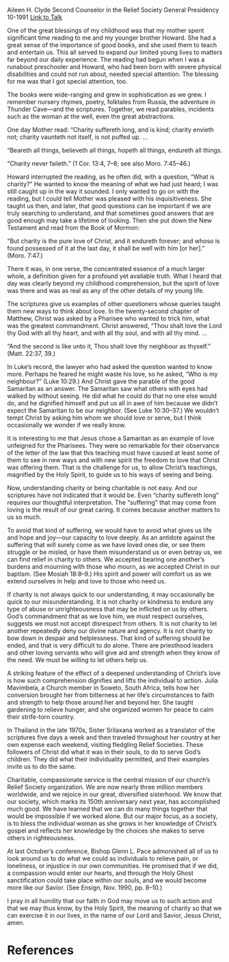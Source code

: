 Aileen H. Clyde
Second Counselor in the Relief Society General Presidency
10-1991
[Link to Talk](https://www.churchofjesuschrist.org/study/general-conference/1991/10/charity-suffereth-long?lang=eng)

One of the great blessings of my childhood was that my mother spent significant time reading to me and my younger brother Howard. She had a great sense of the importance of good books, and she used them to teach and entertain us. This all served to expand our limited young lives to matters far beyond our daily experience. The reading had begun when I was a runabout preschooler and Howard, who had been born with severe physical disabilities and could not run about, needed special attention. The blessing for me was that I got special attention, too.

The books were wide-ranging and grew in sophistication as we grew. I remember nursery rhymes, poetry, folktales from Russia, the adventure in Thunder Cave—and the scriptures. Together, we read parables, incidents such as the woman at the well, even the great abstractions.

One day Mother read: “Charity suffereth long, and is kind; charity envieth not; charity vaunteth not itself, is not puffed up. …

“Beareth all things, believeth all things, hopeth all things, endureth all things.

“Charity never faileth.” (1 Cor. 13:4, 7–8; see also Moro. 7:45–46.)

Howard interrupted the reading, as he often did, with a question, “What is charity?” He wanted to know the meaning of what we had just heard; I was still caught up in the way it sounded. I only wanted to go on with the reading, but I could tell Mother was pleased with his inquisitiveness. She taught us then, and later, that good questions can be important if we are truly searching to understand, and that sometimes good answers that are good enough may take a lifetime of looking. Then she put down the New Testament and read from the Book of Mormon:

“But charity is the pure love of Christ, and it endureth forever; and whoso is found possessed of it at the last day, it shall be well with him [or her].” (Moro. 7:47.)

There it was, in one verse, the concentrated essence of a much larger whole, a definition given for a profound yet available truth. What I heard that day was clearly beyond my childhood comprehension, but the spirit of love was there and was as real as any of the other details of my young life.

The scriptures give us examples of other questioners whose queries taught them new ways to think about love. In the twenty-second chapter of Matthew, Christ was asked by a Pharisee who wanted to trick him, what was the greatest commandment. Christ answered, “Thou shalt love the Lord thy God with all thy heart, and with all thy soul, and with all thy mind. …

“And the second is like unto it, Thou shalt love thy neighbour as thyself.” (Matt. 22:37, 39.)

In Luke’s record, the lawyer who had asked the question wanted to know more. Perhaps he feared he might waste his love, so he asked, “Who is my neighbour?” (Luke 10:29.) And Christ gave the parable of the good Samaritan as an answer. The Samaritan saw what others with eyes had walked by without seeing. He did what he could do that no one else would do, and he dignified himself and put us all in awe of him because we didn’t expect the Samaritan to be our neighbor. (See Luke 10:30–37.) We wouldn’t tempt Christ by asking him whom we should love or serve, but I think occasionally we wonder if we really know.

It is interesting to me that Jesus chose a Samaritan as an example of love unfeigned for the Pharisees. They were so remarkable for their observance of the letter of the law that this teaching must have caused at least some of them to see in new ways and with new spirit the freedom to love that Christ was offering them. That is the challenge for us, to allow Christ’s teachings, magnified by the Holy Spirit, to guide us to his ways of seeing and being.

Now, understanding charity or being charitable is not easy. And our scriptures have not indicated that it would be. Even “charity suffereth long” requires our thoughtful interpretation. The “suffering” that may come from loving is the result of our great caring. It comes because another matters to us so much.

To avoid that kind of suffering, we would have to avoid what gives us life and hope and joy—our capacity to love deeply. As an antidote against the suffering that will surely come as we have loved ones die, or see them struggle or be misled, or have them misunderstand us or even betray us, we can find relief in charity to others. We accepted bearing one another’s burdens and mourning with those who mourn, as we accepted Christ in our baptism. (See Mosiah 18:8–9.) His spirit and power will comfort us as we extend ourselves in help and love to those who need us.

If charity is not always quick to our understanding, it may occasionally be quick to our misunderstanding. It is not charity or kindness to endure any type of abuse or unrighteousness that may be inflicted on us by others. God’s commandment that as we love him, we must respect ourselves, suggests we must not accept disrespect from others. It is not charity to let another repeatedly deny our divine nature and agency. It is not charity to bow down in despair and helplessness. That kind of suffering should be ended, and that is very difficult to do alone. There are priesthood leaders and other loving servants who will give aid and strength when they know of the need. We must be willing to let others help us.

A striking feature of the effect of a deepened understanding of Christ’s love is how such comprehension dignifies and lifts the individual to action. Julia Mavimbela, a Church member in Soweto, South Africa, tells how her conversion brought her from bitterness at her life’s circumstances to faith and strength to help those around her and beyond her. She taught gardening to relieve hunger, and she organized women for peace to calm their strife-torn country.

In Thailand in the late 1970s, Sister Srilaxana worked as a translator of the scriptures five days a week and then traveled throughout her country at her own expense each weekend, visiting fledgling Relief Societies. These followers of Christ did what it was in their souls, to do to serve God’s children. They did what their individuality permitted, and their examples invite us to do the same.

Charitable, compassionate service is the central mission of our church’s Relief Society organization. We are now nearly three million members worldwide, and we rejoice in our great, diversified sisterhood. We know that our society, which marks its 150th anniversary next year, has accomplished much good. We have learned that we can do many things together that would be impossible if we worked alone. But our major focus, as a society, is to bless the individual woman as she grows in her knowledge of Christ’s gospel and reflects her knowledge by the choices she makes to serve others in righteousness.

At last October’s conference, Bishop Glenn L. Pace admonished all of us to look around us to do what we could as individuals to relieve pain, or loneliness, or injustice in our own communities. He promised that if we did, a compassion would enter our hearts, and through the Holy Ghost sanctification could take place within our souls, and we would become more like our Savior. (See Ensign, Nov. 1990, pp. 8–10.)

I pray in all humility that our faith in God may move us to such action and that we may thus know, by the Holy Spirit, the meaning of charity so that we can exercise it in our lives, in the name of our Lord and Savior, Jesus Christ, amen.

# References
